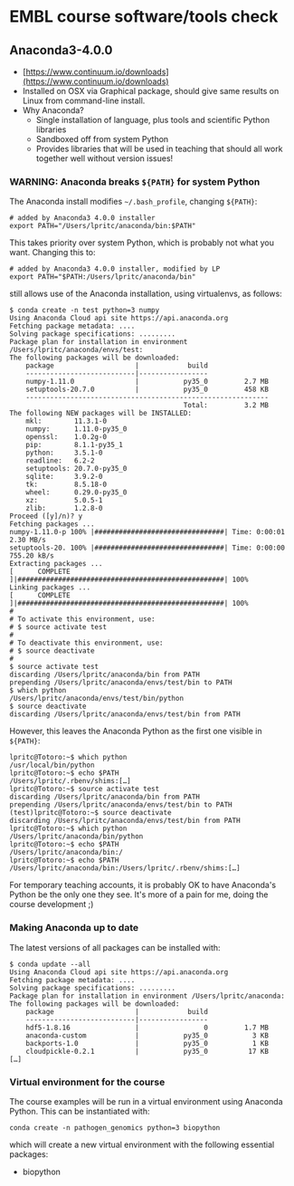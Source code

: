 # EMBL course software/tools check

## Anaconda3-4.0.0

* [https://www.continuum.io/downloads](https://www.continuum.io/downloads)
* Installed on OSX via Graphical package, should give same results on Linux from command-line install.
* Why Anaconda?
  * Single installation of language, plus tools and scientific Python libraries
  * Sandboxed off from system Python
  * Provides libraries that will be used in teaching that should all work together well without version issues!

### WARNING: Anaconda breaks `${PATH}` for system Python

The Anaconda install modifies `~/.bash_profile`, changing `${PATH}`:

```
# added by Anaconda3 4.0.0 installer
export PATH="/Users/lpritc/anaconda/bin:$PATH"
```

This takes priority over system Python, which is probably not what you want. Changing this to:

```
# added by Anaconda3 4.0.0 installer, modified by LP
export PATH="$PATH:/Users/lpritc/anaconda/bin"
```

still allows use of the Anaconda installation, using virtualenvs, as follows:

```
$ conda create -n test python=3 numpy
Using Anaconda Cloud api site https://api.anaconda.org
Fetching package metadata: ....
Solving package specifications: .........
Package plan for installation in environment /Users/lpritc/anaconda/envs/test:
The following packages will be downloaded:
    package                    |            build
    ---------------------------|-----------------
    numpy-1.11.0               |           py35_0         2.7 MB
    setuptools-20.7.0          |           py35_0         458 KB
    ------------------------------------------------------------
                                           Total:         3.2 MB
The following NEW packages will be INSTALLED:
    mkl:        11.3.1-0     
    numpy:      1.11.0-py35_0
    openssl:    1.0.2g-0     
    pip:        8.1.1-py35_1 
    python:     3.5.1-0      
    readline:   6.2-2        
    setuptools: 20.7.0-py35_0
    sqlite:     3.9.2-0      
    tk:         8.5.18-0     
    wheel:      0.29.0-py35_0
    xz:         5.0.5-1      
    zlib:       1.2.8-0      
Proceed ([y]/n)? y
Fetching packages ...
numpy-1.11.0-p 100% |################################| Time: 0:00:01   2.30 MB/s
setuptools-20. 100% |################################| Time: 0:00:00 755.20 kB/s
Extracting packages ...
[      COMPLETE      ]|###################################################| 100%
Linking packages ...
[      COMPLETE      ]|###################################################| 100%
#
# To activate this environment, use:
# $ source activate test
#
# To deactivate this environment, use:
# $ source deactivate
#
$ source activate test
discarding /Users/lpritc/anaconda/bin from PATH
prepending /Users/lpritc/anaconda/envs/test/bin to PATH
$ which python
/Users/lpritc/anaconda/envs/test/bin/python
$ source deactivate
discarding /Users/lpritc/anaconda/envs/test/bin from PATH
```

However, this leaves the Anaconda Python as the first one visible in `${PATH}`:

```
lpritc@Totoro:~$ which python
/usr/local/bin/python
lpritc@Totoro:~$ echo $PATH
/Users/lpritc/.rbenv/shims:[…]
lpritc@Totoro:~$ source activate test
discarding /Users/lpritc/anaconda/bin from PATH
prepending /Users/lpritc/anaconda/envs/test/bin to PATH
(test)lpritc@Totoro:~$ source deactivate
discarding /Users/lpritc/anaconda/envs/test/bin from PATH
lpritc@Totoro:~$ which python
/Users/lpritc/anaconda/bin/python
lpritc@Totoro:~$ echo $PATH
/Users/lpritc/anaconda/bin:/
lpritc@Totoro:~$ echo $PATH
/Users/lpritc/anaconda/bin:/Users/lpritc/.rbenv/shims:[…]
```

For temporary teaching accounts, it is probably OK to have Anaconda's Python be the only one they see. It's more of a pain for me, doing the course development ;)

### Making Anaconda up to date

The latest versions of all packages can be installed with:

```
$ conda update --all
Using Anaconda Cloud api site https://api.anaconda.org
Fetching package metadata: ....
Solving package specifications: .........
Package plan for installation in environment /Users/lpritc/anaconda:
The following packages will be downloaded:
    package                    |            build
    ---------------------------|-----------------
    hdf5-1.8.16                |                0         1.7 MB
    anaconda-custom            |           py35_0           3 KB
    backports-1.0              |           py35_0           1 KB
    cloudpickle-0.2.1          |           py35_0          17 KB
[…]
```

### Virtual environment for the course

The course examples will be run in a virtual environment using Anaconda Python. This can be instantiated with:

```
conda create -n pathogen_genomics python=3 biopython
```

which will create a new virtual environment with the following essential packages:

* biopython
